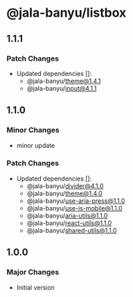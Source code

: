 # @jala-banyu/listbox

## 1.1.1

### Patch Changes

- Updated dependencies []:
  - @jala-banyu/theme@1.4.1
  - @jala-banyu/input@4.1.1

## 1.1.0

### Minor Changes

- minor update

### Patch Changes

- Updated dependencies []:
  - @jala-banyu/divider@4.1.0
  - @jala-banyu/theme@1.4.0
  - @jala-banyu/use-aria-press@1.1.0
  - @jala-banyu/use-is-mobile@1.1.0
  - @jala-banyu/aria-utils@1.1.0
  - @jala-banyu/react-utils@1.1.0
  - @jala-banyu/shared-utils@1.1.0

## 1.0.0

### Major Changes

- Initial version
